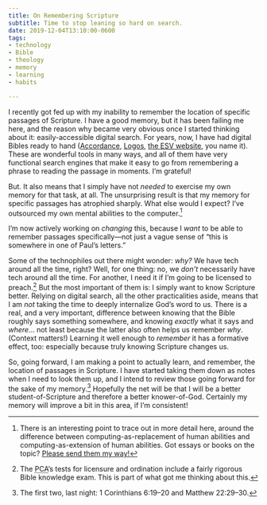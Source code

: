 ```yaml
---
title: On Remembering Scripture
subtitle: Time to stop leaning so hard on search.
date: 2019-12-04T13:10:00-0600
tags:
- technology
- Bible
- theology
- memory
- learning
- habits

---
```

I recently got fed up with my inability to remember the location of specific passages of Scripture. I have a good memory, but it has been failing me here, and the reason why became very obvious once I started thinking about it: easily-accessible digital search. For years, now, I have had digital Bibles ready to hand ([Accordance](https://www.accordancebible.com), [Logos](https://www.logos.com), [the <abbr title="English Standard Version">ESV</abbr> website](https://www.esv.org/Matthew+1/), you name it). These are wonderful tools in many ways, and all of them have very functional search engines that make it easy to go from remembering a phrase to reading the passage in moments. I’m grateful!

But. It also means that I simply have not _needed_ to exercise my own memory for that task, at all. The unsurprising result is that my memory for specific passages has atrophied sharply. What else would I expect? I’ve outsourced my own mental abilities to the computer.[^outsourcing]

I’m now actively working on _changing_ this, because I _want_ to be able to remember passages specifically—not just a vague sense of “this is somewhere in one of Paul’s letters.”

Some of the technophiles out there might wonder: _why?_ We have tech around all the time, right? Well, for one thing: no, we _don’t_ necessarily have tech around all the time. For another, I need it if I’m going to be licensed to preach.[^licensure] But the most important of them is: I simply want to know Scripture better. Relying on digital search, all the other practicalities aside, means that I am _not_ taking the time to deeply internalize God’s word to us. There is a real, and a very important, difference between knowing that the Bible roughly says something somewhere, and knowing _exactly_ what it says and _where_… not least because the latter also often helps us remember _why_. (Context matters!) Learning it well enough to *remember* it has a formative effect, too: especially because truly knowing Scripture changes us.

So, going forward, I am making a point to actually learn, and remember, the location of passages in Scripture. I have started taking them down as notes when I need to look them up, and I intend to review those going forward for the sake of my memory.[^first-two] Hopefully the net will be that I will be a better student-of-Scripture and therefore a better knower-of-God. Certainly my memory will improve a bit in this area, if I’m consistent!

[^outsourcing]: There is an interesting point to trace out in more detail here, around the difference between computing-as-replacement of human abilities and computing-as-extension of human abilities. Got essays or books on the topic? [Please send them my way!](mailto:hello@chriskrycho.com?subject=computing-as-replacement)

[^licensure]: The <abbr title="Presbyterian Church in America">PCA</abbr>’s tests for licensure and ordination include a fairly rigorous Bible knowledge exam. This is part of what got me thinking about this.

[^first-two]: The first two, last night: 1 Corinthians 6:19–20 and Matthew 22:29–30.
